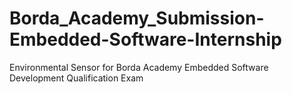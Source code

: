 # Borda_Academy_Submission-Embedded-Software-Internship
Environmental Sensor for Borda Academy Embedded Software Development Qualification Exam
